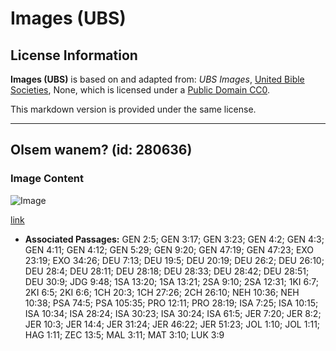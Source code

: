 # Images (UBS)

## License Information

**Images (UBS)** is based on and adapted from: _UBS Images_, [United Bible Societies](https://unitedbiblesocieties.org/), None, which is licensed under a [Public Domain CC0](https://creativecommons.org/public-domain/cc0/).

This markdown version is provided under the same license.



--------------------------------

## Olsem wanem? (id: 280636)

### Image Content

![Image](https://cdn.aquifer.bible/aquifer-content/resources/Media/WEB-0297_hoe.jpg)

[link](https://cdn.aquifer.bible/aquifer-content/resources/Media/WEB-0297_hoe.jpg)

* **Associated Passages:** GEN 2:5; GEN 3:17; GEN 3:23; GEN 4:2; GEN 4:3; GEN 4:11; GEN 4:12; GEN 5:29; GEN 9:20; GEN 47:19; GEN 47:23; EXO 23:19; EXO 34:26; DEU 7:13; DEU 19:5; DEU 20:19; DEU 26:2; DEU 26:10; DEU 28:4; DEU 28:11; DEU 28:18; DEU 28:33; DEU 28:42; DEU 28:51; DEU 30:9; JDG 9:48; 1SA 13:20; 1SA 13:21; 2SA 9:10; 2SA 12:31; 1KI 6:7; 2KI 6:5; 2KI 6:6; 1CH 20:3; 1CH 27:26; 2CH 26:10; NEH 10:36; NEH 10:38; PSA 74:5; PSA 105:35; PRO 12:11; PRO 28:19; ISA 7:25; ISA 10:15; ISA 10:34; ISA 28:24; ISA 30:23; ISA 30:24; ISA 61:5; JER 7:20; JER 8:2; JER 10:3; JER 14:4; JER 31:24; JER 46:22; JER 51:23; JOL 1:10; JOL 1:11; HAG 1:11; ZEC 13:5; MAL 3:11; MAT 3:10; LUK 3:9

